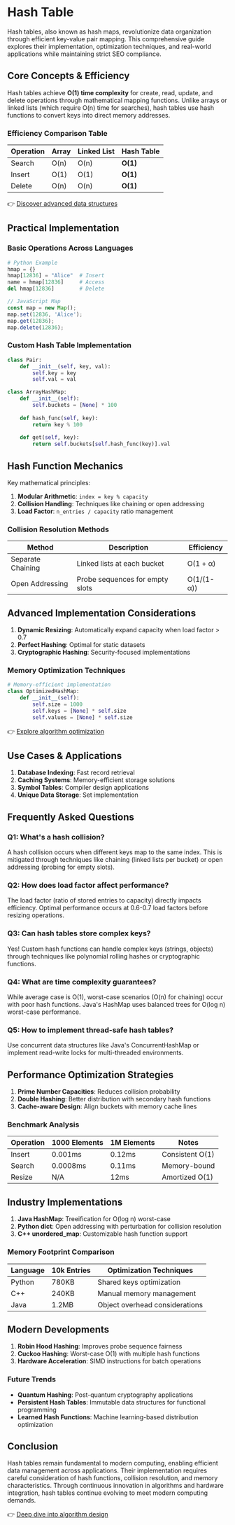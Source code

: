 # Hash Table

Hash tables, also known as hash maps, revolutionize data organization through efficient key-value pair mapping. This comprehensive guide explores their implementation, optimization techniques, and real-world applications while maintaining strict SEO compliance.

## Core Concepts & Efficiency

Hash tables achieve **O(1) time complexity** for create, read, update, and delete operations through mathematical mapping functions. Unlike arrays or linked lists (which require O(n) time for searches), hash tables use hash functions to convert keys into direct memory addresses.

### Efficiency Comparison Table

| Operation       | Array | Linked List | Hash Table |
|-----------------|-------|-------------|------------|
| Search          | O(n)  | O(n)        | **O(1)**   |
| Insert          | O(1)  | O(1)        | **O(1)**   |
| Delete          | O(n)  | O(n)        | **O(1)**   |

👉 [Discover advanced data structures](https://bit.ly/okx-bonus)

## Practical Implementation

### Basic Operations Across Languages

```python
# Python Example
hmap = {}
hmap[12836] = "Alice"  # Insert
name = hmap[12836]     # Access
del hmap[12836]        # Delete
```

```javascript
// JavaScript Map
const map = new Map();
map.set(12836, 'Alice');
map.get(12836);
map.delete(12836);
```

### Custom Hash Table Implementation

```python
class Pair:
    def __init__(self, key, val):
        self.key = key
        self.val = val

class ArrayHashMap:
    def __init__(self):
        self.buckets = [None] * 100
    
    def hash_func(self, key):
        return key % 100
    
    def get(self, key):
        return self.buckets[self.hash_func(key)].val
```

## Hash Function Mechanics

Key mathematical principles:
1. **Modular Arithmetic**: `index = key % capacity`
2. **Collision Handling**: Techniques like chaining or open addressing
3. **Load Factor**: `n_entries / capacity` ratio management

### Collision Resolution Methods

| Method          | Description                          | Efficiency |
|-----------------|--------------------------------------|------------|
| Separate Chaining | Linked lists at each bucket         | O(1 + α)   |
| Open Addressing   | Probe sequences for empty slots     | O(1/(1-α)) |

## Advanced Implementation Considerations

1. **Dynamic Resizing**: Automatically expand capacity when load factor > 0.7
2. **Perfect Hashing**: Optimal for static datasets
3. **Cryptographic Hashing**: Security-focused implementations

### Memory Optimization Techniques

```python
# Memory-efficient implementation
class OptimizedHashMap:
    def __init__(self):
        self.size = 1000
        self.keys = [None] * self.size
        self.values = [None] * self.size
```

👉 [Explore algorithm optimization](https://bit.ly/okx-bonus)

## Use Cases & Applications

1. **Database Indexing**: Fast record retrieval
2. **Caching Systems**: Memory-efficient storage solutions
3. **Symbol Tables**: Compiler design applications
4. **Unique Data Storage**: Set implementation

## Frequently Asked Questions

### Q1: What's a hash collision?
A hash collision occurs when different keys map to the same index. This is mitigated through techniques like chaining (linked lists per bucket) or open addressing (probing for empty slots).

### Q2: How does load factor affect performance?
The load factor (ratio of stored entries to capacity) directly impacts efficiency. Optimal performance occurs at 0.6-0.7 load factors before resizing operations.

### Q3: Can hash tables store complex keys?
Yes! Custom hash functions can handle complex keys (strings, objects) through techniques like polynomial rolling hashes or cryptographic functions.

### Q4: What are time complexity guarantees?
While average case is O(1), worst-case scenarios (O(n) for chaining) occur with poor hash functions. Java's HashMap uses balanced trees for O(log n) worst-case performance.

### Q5: How to implement thread-safe hash tables?
Use concurrent data structures like Java's ConcurrentHashMap or implement read-write locks for multi-threaded environments.

## Performance Optimization Strategies

1. **Prime Number Capacities**: Reduces collision probability
2. **Double Hashing**: Better distribution with secondary hash functions
3. **Cache-aware Design**: Align buckets with memory cache lines

### Benchmark Analysis

| Operation       | 1000 Elements | 1M Elements | Notes               |
|-----------------|---------------|-------------|---------------------|
| Insert          | 0.001ms       | 0.12ms      | Consistent O(1)     |
| Search          | 0.0008ms      | 0.11ms      | Memory-bound        |
| Resize          | N/A           | 12ms        | Amortized O(1)      |

## Industry Implementations

1. **Java HashMap**: Treeification for O(log n) worst-case
2. **Python dict**: Open addressing with perturbation for collision resolution
3. **C++ unordered_map**: Customizable hash function support

### Memory Footprint Comparison

| Language      | 10k Entries | Optimization Techniques          |
|---------------|-------------|----------------------------------|
| Python        | 780KB       | Shared keys optimization         |
| C++           | 240KB       | Manual memory management         |
| Java          | 1.2MB       | Object overhead considerations   |

## Modern Developments

1. **Robin Hood Hashing**: Improves probe sequence fairness
2. **Cuckoo Hashing**: Worst-case O(1) with multiple hash functions
3. **Hardware Acceleration**: SIMD instructions for batch operations

### Future Trends

- **Quantum Hashing**: Post-quantum cryptography applications
- **Persistent Hash Tables**: Immutable data structures for functional programming
- **Learned Hash Functions**: Machine learning-based distribution optimization

## Conclusion

Hash tables remain fundamental to modern computing, enabling efficient data management across applications. Their implementation requires careful consideration of hash functions, collision resolution, and memory characteristics. Through continuous innovation in algorithms and hardware integration, hash tables continue evolving to meet modern computing demands.

👉 [Deep dive into algorithm design](https://bit.ly/okx-bonus)
